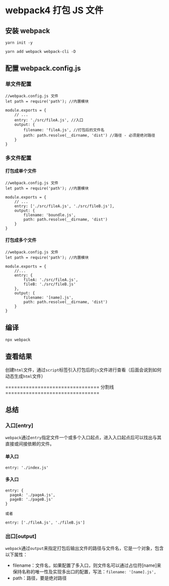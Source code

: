 # webpack4 打包 JS 文件

## 安装 webpack

```
yarn init -y

yarn add webpack webpack-cli -D

```
## 配置 webpack.config.js

### 单文件配置

```
//webpack.config.js 文件
let path = require('path'); //内置模块

module.exports = {
	// ...
	entry: './src/fileA.js', //入口
	output: {
		filename: 'fileA.js', //打包后的文件名
		path: path.resolve(__dirname, 'dist') //路径 - 必须是绝对路径
	}
}
```

### 多文件配置
#### 打包成单个文件

```
//webpack.config.js 文件
let path = require('path'); //内置模块

module.exports = {
	// ...
	entry: ['./src/fileA.js', './src/fileB.js'],
	output: {
		filename: 'boundle.js',
		path: path.resolve(__dirname, 'dist')
	}
}
```

#### 打包成多个文件

```
//webpack.config.js 文件
let path = require('path'); //内置模块

module.exports = {
	//...
	entry: {
		fileA: './src/fileA.js',
		fileB: './src/fileB.js'
	},
	output: {
		filename: '[name].js',
		path: path.resolve(__dirname, 'dist')
	}
}
```

## 编译

```
npx webpack
```

## 查看结果

创建`html`文件，通过`script`标签引入打包后的`js`文件进行查看（后面会说到如何动态生成`html`文件）

================================ 分割线 ================================

## 总结

### 入口[entry]
`webpack`通过`entry`指定文件一个或多个入口起点，进入入口起点后可以找出与其直接或间接依赖的文件。

#### 单入口

```
entry: './index.js'
```

#### 多入口

```
entry: {
  pageA: './pageA.js',
  pageB: './pageB.js'
}

或者

entry: ['./fileA.js', './fileB.js']
```

### 出口[output]

`webpack`通过`output`来指定打包后输出文件的路径与文件名，它是一个对象，包含以下属性：
- filename：文件名，如果配置了多入口，则文件名可以通过占位符[name]来保持名称的唯一性及实现多出口的配置，写法：`filename: '[name].js',`
- path：路径，要是绝对路径
